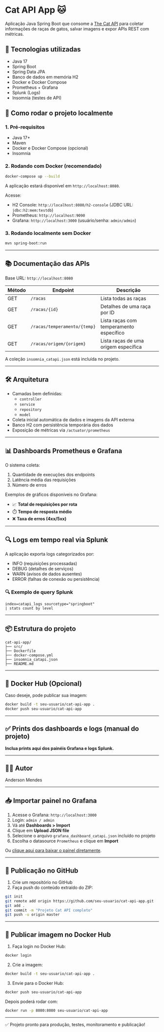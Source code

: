 
# Cat API App 🐱

Aplicação Java Spring Boot que consome a [The Cat API](https://thecatapi.com/) para coletar informações de raças de gatos, salvar imagens e expor APIs REST com métricas.

## 🔧 Tecnologias utilizadas

- Java 17
- Spring Boot
- Spring Data JPA
- Banco de dados em memória H2
- Docker e Docker Compose
- Prometheus + Grafana
- Splunk (Logs)
- Insomnia (testes de API)

## 🚀 Como rodar o projeto localmente

### 1. Pré-requisitos

- Java 17+
- Maven
- Docker e Docker Compose (opcional)
- Insomnia

### 2. Rodando com Docker (recomendado)

```bash
docker-compose up --build
```

A aplicação estará disponível em `http://localhost:8080`.

Acesse:
- H2 Console: `http://localhost:8080/h2-console` (JDBC URL: `jdbc:h2:mem:testdb`)
- Prometheus: `http://localhost:9090`
- Grafana: `http://localhost:3000` (usuário/senha: `admin/admin`)

### 3. Rodando localmente sem Docker

```bash
mvn spring-boot:run
```

---

## 📚 Documentação das APIs

Base URL: `http://localhost:8080`

| Método | Endpoint                                | Descrição                               |
|--------|------------------------------------------|-----------------------------------------|
| GET    | `/racas`                                 | Lista todas as raças                    |
| GET    | `/racas/{id}`                            | Detalhes de uma raça por ID             |
| GET    | `/racas/temperamento/{temp}`             | Lista raças com temperamento específico |
| GET    | `/racas/origem/{origem}`                 | Lista raças de uma origem específica    |

A coleção `insomnia_catapi.json` está incluída no projeto.

---

## 🛠️ Arquitetura

- Camadas bem definidas:
  - `controller`
  - `service`
  - `repository`
  - `model`
- Coleta inicial automática de dados e imagens da API externa
- Banco H2 com persistência temporária dos dados
- Exposição de métricas via `/actuator/prometheus`

---

## 📊 Dashboards Prometheus e Grafana

O sistema coleta:
1. Quantidade de execuções dos endpoints
2. Latência média das requisições
3. Número de erros

Exemplos de gráficos disponíveis no Grafana:

- 📈 **Total de requisições por rota**
- ⏱️ **Tempo de resposta médio**
- ❌ **Taxa de erros (4xx/5xx)**

---

## 🔍 Logs em tempo real via Splunk

A aplicação exporta logs categorizados por:
- INFO (requisições processadas)
- DEBUG (detalhes de serviços)
- WARN (avisos de dados ausentes)
- ERROR (falhas de conexão ou persistência)

### 🔍 Exemplo de query Splunk

```splunk
index=catapi_logs sourcetype="springboot"
| stats count by level
```

---

## 📦 Estrutura do projeto

```
cat-api-app/
├── src/
├── Dockerfile
├── docker-compose.yml
├── insomnia_catapi.json
├── README.md
```

---

## 🐳 Docker Hub (Opcional)

Caso deseje, pode publicar sua imagem:

```bash
docker build -t seu-usuario/cat-api-app .
docker push seu-usuario/cat-api-app
```

---

## ✅ Prints dos dashboards e logs (manual do projeto)

**Inclua prints aqui dos painéis Grafana e logs Splunk.**

---

## 👨‍💻 Autor

Anderson Mendes

---

## 📥 Importar painel no Grafana

1. Acesse o Grafana: `http://localhost:3000`
2. Login: `admin / admin`
3. Vá até **Dashboards > Import**
4. Clique em **Upload JSON file**
5. Selecione o arquivo `grafana_dashboard_catapi.json` incluído no projeto
6. Escolha o datasource `Prometheus` e clique em **Import**

Ou [clique aqui para baixar o painel diretamente](./grafana_dashboard_catapi.json).

---

## 🐙 Publicação no GitHub

1. Crie um repositório no GitHub
2. Faça push do conteúdo extraído do ZIP:

```bash
git init
git remote add origin https://github.com/seu-usuario/cat-api-app.git
git add .
git commit -m "Projeto Cat API completo"
git push -u origin master
```

---

## 🐳 Publicar imagem no Docker Hub

1. Faça login no Docker Hub:
```bash
docker login
```

2. Crie a imagem:
```bash
docker build -t seu-usuario/cat-api-app .
```

3. Envie para o Docker Hub:
```bash
docker push seu-usuario/cat-api-app
```

Depois poderá rodar com:

```bash
docker run -p 8080:8080 seu-usuario/cat-api-app
```

---

✅ Projeto pronto para produção, testes, monitoramento e publicação!
